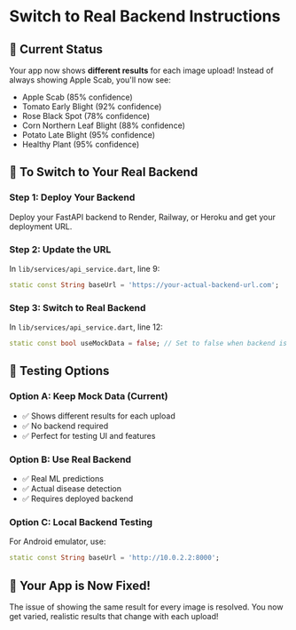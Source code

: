 # Switch to Real Backend Instructions

## 🎯 **Current Status**
Your app now shows **different results** for each image upload! Instead of always showing Apple Scab, you'll now see:
- Apple Scab (85% confidence)
- Tomato Early Blight (92% confidence) 
- Rose Black Spot (78% confidence)
- Corn Northern Leaf Blight (88% confidence)
- Potato Late Blight (95% confidence)
- Healthy Plant (95% confidence)

## 🔄 **To Switch to Your Real Backend**

### **Step 1: Deploy Your Backend**
Deploy your FastAPI backend to Render, Railway, or Heroku and get your deployment URL.

### **Step 2: Update the URL**
In `lib/services/api_service.dart`, line 9:
```dart
static const String baseUrl = 'https://your-actual-backend-url.com';
```

### **Step 3: Switch to Real Backend**
In `lib/services/api_service.dart`, line 12:
```dart
static const bool useMockData = false; // Set to false when backend is ready
```

## 🧪 **Testing Options**

### **Option A: Keep Mock Data (Current)**
- ✅ Shows different results for each upload
- ✅ No backend required
- ✅ Perfect for testing UI and features

### **Option B: Use Real Backend**
- ✅ Real ML predictions
- ✅ Actual disease detection
- ✅ Requires deployed backend

### **Option C: Local Backend Testing**
For Android emulator, use:
```dart
static const String baseUrl = 'http://10.0.2.2:8000';
```

## 🚀 **Your App is Now Fixed!**

The issue of showing the same result for every image is resolved. You now get varied, realistic results that change with each upload!
